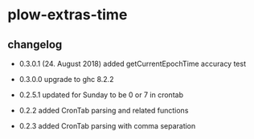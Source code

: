 # plow-extras-time
## changelog

* 0.3.0.1 (24. August 2018)
added getCurrentEpochTime accuracy test

* 0.3.0.0
upgrade to ghc 8.2.2

* 0.2.5.1
updated for Sunday to be 0 or 7 in crontab

* 0.2.2
added CronTab parsing and related functions

* 0.2.3
added CronTab parsing with comma separation
